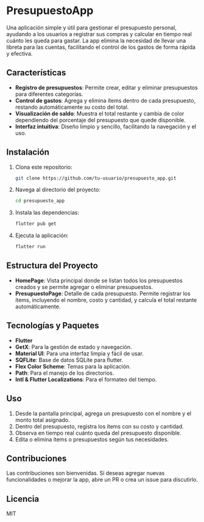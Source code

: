 # PresupuestoApp

Una aplicación simple y útil para gestionar el presupuesto personal, ayudando a los usuarios a registrar sus compras y calcular en tiempo real cuánto les queda para gastar. La app elimina la necesidad de llevar una libreta para las cuentas, facilitando el control de los gastos de forma rápida y efectiva.

## Características

- **Registro de presupuestos**: Permite crear, editar y eliminar presupuestos para diferentes categorías.
- **Control de gastos**: Agrega y elimina ítems dentro de cada presupuesto, restando automáticamente su costo del total.
- **Visualización de saldo**: Muestra el total restante y cambia de color dependiendo del porcentaje del presupuesto que quede disponible.
- **Interfaz intuitiva**: Diseño limpio y sencillo, facilitando la navegación y el uso.

## Instalación

1. Clona este repositorio:

   ```bash
   git clone https://github.com/tu-usuario/presupuesto_app.git
   ```

2. Navega al directorio del proyecto:

   ```bash
   cd presupuesto_app
   ```

3. Instala las dependencias:

   ```bash
   flutter pub get
   ```

4. Ejecuta la aplicación:

   ```bash
   flutter run
   ```

## Estructura del Proyecto

- **HomePage**: Vista principal donde se listan todos los presupuestos creados y se permite agregar o eliminar presupuestos.
- **PresupuestoPage**: Detalle de cada presupuesto. Permite registrar los ítems, incluyendo el nombre, costo y cantidad, y calcula el total restante automáticamente.

## Tecnologías y Paquetes

- **Flutter**
- **GetX**: Para la gestión de estado y navegación.
- **Material UI**: Para una interfaz limpia y fácil de usar.
- **SQFLite**: Base de datos SQLite para flutter.
- **Flex Color Scheme**: Temas para la aplicación.
- **Path**: Para el manejo de los directorios.
- **Intl & Flutter Localizations**: Para el formateo del tiempo.

## Uso

1. Desde la pantalla principal, agrega un presupuesto con el nombre y el monto total asignado.
2. Dentro del presupuesto, registra los ítems con su costo y cantidad.
3. Observa en tiempo real cuánto queda del presupuesto disponible.
4. Edita o elimina ítems o presupuestos según tus necesidades.

## Contribuciones

Las contribuciones son bienvenidas. Si deseas agregar nuevas funcionalidades o mejorar la app, abre un PR o crea un issue para discutirlo.

## Licencia

MIT
